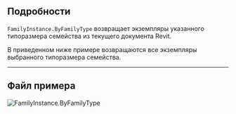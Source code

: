 ## Подробности
`FamilyInstance.ByFamilyType` возвращает экземпляры указанного типоразмера семейства из текущего документа Revit.

В приведенном ниже примере возвращаются все экземпляры выбранного типоразмера семейства.

___
## Файл примера

![FamilyInstance.ByFamilyType](./Revit.Elements.FamilyInstance.ByFamilyType_img.jpg)
